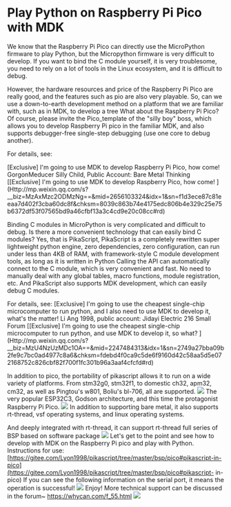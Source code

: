 # Play Python on Raspberry Pi Pico with MDK

We know that the Raspberry Pi Pico can directly use the MicroPython firmware to play Python, but the Micropython firmware is very difficult to develop. If you want to bind the C module yourself, it is very troublesome, you need to rely on a lot of tools in the Linux ecosystem, and it is difficult to debug.

However, the hardware resources and price of the Raspberry Pi Pico are really good, and the features such as pio are also very playable. So, can we use a down-to-earth development method on a platform that we are familiar with, such as in MDK, to develop a tree What about the Raspberry Pi Pico? Of course, please invite the Pico_template of the "silly boy" boss, which allows you to develop Raspberry Pi pico in the familiar MDK, and also supports debugger-free single-step debugging (use one core to debug another).

For details, see:

[Exclusive] I'm going to use MDK to develop Raspberry Pi Pico, how come!
GorgonMeducer Silly Child, Public Account: Bare Metal Thinking [[Exclusive] I'm going to use MDK to develop Raspberry Pico, how come! ] (Http://mp.weixin.qq.com/s?__biz=MzAxMzc2ODMzNg==&mid=2656103324&idx=1&sn=f1d3ece87c81eeaa7d402f3cba60dc8f&chksm=8039c863b74e4175edc806b4e329c25e75b6372df53f07565bd9a46cfbf13a3c4cd9e20c08cc#rd)
​

Binding C modules in MicroPython is very complicated and difficult to debug. Is there a more convenient technology that can easily bind C modules?
Yes, that is PikaScript, PikaScript is a completely rewritten super lightweight python engine, zero dependencies, zero configuration, can run under less than 4KB of RAM, with framework-style C module development tools, as long as it is written in Python Calling the API can automatically connect to the C module, which is very convenient and fast. No need to manually deal with any global tables, macro functions, module registration, etc.
And PikaScript also supports MDK development, which can easily debug C modules.
​

For details, see:
[Exclusive] I'm going to use the cheapest single-chip microcomputer to run python, and I also need to use MDK to develop it, what's the matter!
Li Ang 1998, public account: Jidayi Electric 216 Small Forum [[Exclusive] I'm going to use the cheapest single-chip microcomputer to run python, and use MDK to develop it, so what? ] (Http://mp.weixin.qq.com/s?__biz=MzU4NzUzMDc1OA==&mid=2247484313&idx=1&sn=2749a27bba09b2fe9c7bc0ad4977c8a6&chksm=fdebd4f0ca9c5de6f9160d42c58aa5d5e072168752c826cbf82f700f1fc301b96a3aaf4cfcfd#rd)
​

In addition to pico, the portability of pikascript allows it to run on a wide variety of platforms.
From stm32g0, stm32f1, to domestic ch32, apm32, cm32, as well as Pingtou's w801, Boliu's bl-706, all are supported.
![](assets/1640497097904-f2b13577-44ee-4510-a7ce-e18dd01aaa20.webp)
The very popular ESP32C3, Godson architecture, and this time the protagonist Raspberry Pi Pico.
![](assets/1640497097922-8490fdc1-ba88-48a4-888b-3859384ca650.webp)
In addition to supporting bare metal, it also supports rt-thread, vsf operating systems, and linux operating systems.

And deeply integrated with rt-thread, it can support rt-thread full series of BSP based on software package
![](assets/1640497097898-69cdc136-7b7a-4a8c-b79c-0650ae3f5111.webp)
Let's get to the point and see how to develop with MDK on the Raspberry Pi pico and play with Python.
Instructions for use:
[https://gitee.com/Lyon1998/pikascript/tree/master/bsp/pico#pikascript-in-pico](https://gitee.com/Lyon1998/pikascript/tree/master/bsp/pico#pikascript- in-pico)
If you can see the following information on the serial port, it means the operation is successful!
![](assets/1640497099248-1358725f-072c-4810-a999-c9d372575f19.webp)
Enjoy!
More technical support can be discussed in the forum~
https://whycan.com/f_55.html
![](assets/1640497099365-67930749-d3a2-4f70-9320-73da30f72659.webp)